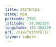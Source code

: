 ```yaml
---
title: FAITHFULL
state: NSW
postcode: 2700
latitude: -34.902108
longitude: 146.303599
url: /nsw/faithfull/
layout: suburb
---
```

